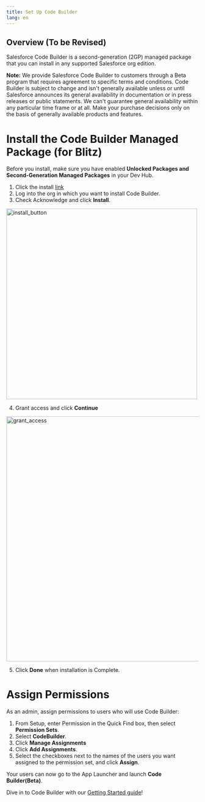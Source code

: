 ```yaml
---
title: Set Up Code Builder
lang: en
---
```

## Overview (To be Revised)
Salesforce Code Builder is a second-generation (2GP) managed package that you can install in any supported Salesforce org edition. 

**Note:** We provide Salesforce Code Builder to customers through a Beta program that requires agreement to specific terms and conditions. Code Builder is subject to change and isn't generally available unless or until Salesforce announces its general availability in documentation or in press releases or public statements. We can't guarantee general availability within any particular time frame or at all. Make your purchase decisions only on the basis of generally available products and features.


# Install the Code Builder Managed Package (for Blitz)

Before you install, make sure you have enabled **Unlocked Packages and Second-Generation Managed Packages** in your Dev Hub.

1. Click the install [link](https://login.salesforce.com/packaging/installPackage.apexp?p0=04t6g000008nwJuAAI)
2. Log into the org in which you want to install Code Builder.
3. Check Acknowledge and click **Install**.

<img width="500" alt="install_button" src="https://user-images.githubusercontent.com/57969266/160905694-288cfd10-7cf9-4263-8e73-47a8181d68da.png">

4. Grant access and click **Continue**

<img width="642" alt="grant_access" src="https://user-images.githubusercontent.com/57969266/160906119-66b85a72-b3b2-4168-ae49-2a0b9070de95.png">

5. Click **Done** when installation is Complete.

# Assign Permissions
As an admin, assign permissions to users who will use Code Builder:

1. From Setup, enter Permission in the Quick Find box, then select **Permission Sets**.
2. Select **CodeBuilder**.
3. Click **Manage Assignments** 
4. Click **Add Assignments**.
5. Select the checkboxes next to the names of the users you want assigned to the permission set, and click **Assign**.


Your users can now go to the App Launcher and launch **Code Builder(Beta)**.

Dive in to Code Builder with our [Getting Started guide](https://github.com/forcedotcom/try-code-builder-feedback/wiki/Get-Started-with-Code-Builder-(Beta))!
